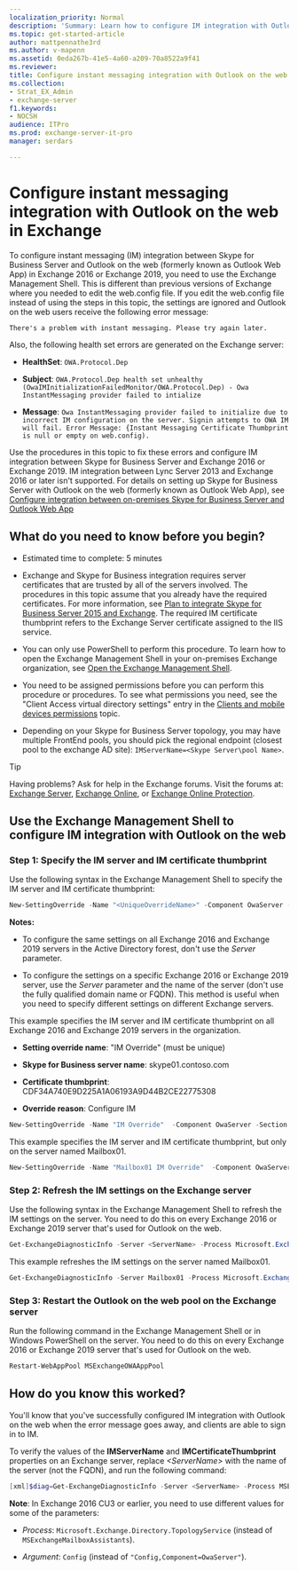 ```yaml
---
localization_priority: Normal
description: 'Summary: Learn how to configure IM integration with Outlook on the web in Exchange 2016 or Exchange 2019.'
ms.topic: get-started-article
author: mattpennathe3rd
ms.author: v-mapenn
ms.assetid: 0eda267b-41e5-4a60-a209-70a8522a9f41
ms.reviewer: 
title: Configure instant messaging integration with Outlook on the web in Exchange
ms.collection:
- Strat_EX_Admin
- exchange-server
f1.keywords:
- NOCSH
audience: ITPro
ms.prod: exchange-server-it-pro
manager: serdars

---
```


# Configure instant messaging integration with Outlook on the web in Exchange

To configure instant messaging (IM) integration between Skype for Business Server and Outlook on the web (formerly known as Outlook Web App) in Exchange 2016 or Exchange 2019, you need to use the Exchange Management Shell. This is different than previous versions of Exchange where you needed to edit the web.config file. If you edit the web.config file instead of using the steps in this topic, the settings are ignored and Outlook on the web users receive the following error message:

 `There's a problem with instant messaging. Please try again later.`

Also, the following health set errors are generated on the Exchange server:

- **HealthSet**: `OWA.Protocol.Dep`

- **Subject**: `OWA.Protocol.Dep health set unhealthy (OwaIMInitializationFailedMonitor/OWA.Protocol.Dep) - Owa InstantMessaging provider failed to intialize`

- **Message**: `Owa InstantMessaging provider failed to initialize due to incorrect IM configuration on the server. Signin attempts to OWA IM will fail. Error Message: {Instant Messaging Certificate Thumbprint is null or empty on web.config).`

Use the procedures in this topic to fix these errors and configure IM integration between Skype for Business Server and Exchange 2016 or Exchange 2019. IM integration between Lync Server 2013 and Exchange 2016 or later isn't supported. For details on setting up Skype for Business Server with Outlook on the web (formerly known as Outlook Web App), see [Configure integration between on-premises Skype for Business Server and Outlook Web App](https://docs.microsoft.com/skypeforbusiness/deploy/integrate-with-exchange-server/outlook-web-app)

## What do you need to know before you begin?

- Estimated time to complete: 5 minutes

- Exchange and Skype for Business integration requires server certificates that are trusted by all of the servers involved. The procedures in this topic assume that you already have the required certificates. For more information, see [Plan to integrate Skype for Business Server 2015 and Exchange](https://docs.microsoft.com/skypeforbusiness/plan-your-deployment/integrate-with-exchange/integrate-with-exchange). The required IM certificate thumbprint refers to the Exchange Server certificate assigned to the IIS service.

- You can only use PowerShell to perform this procedure. To learn how to open the Exchange Management Shell in your on-premises Exchange organization, see [Open the Exchange Management Shell](https://docs.microsoft.com/powershell/exchange/open-the-exchange-management-shell).

- You need to be assigned permissions before you can perform this procedure or procedures. To see what permissions you need, see the "Client Access virtual directory settings" entry in the [Clients and mobile devices permissions](../../permissions/feature-permissions/client-and-mobile-device-permissions.md) topic.

- Depending on your Skype for Business Server topology, you may have multiple FrontEnd pools, you should pick the regional endpoint (closest pool to the exchange AD site): `IMServerName=<Skype Server\pool Name>`.

> [!TIP]
> Having problems? Ask for help in the Exchange forums. Visit the forums at: [Exchange Server](https://go.microsoft.com/fwlink/p/?linkId=60612), [Exchange Online](https://go.microsoft.com/fwlink/p/?linkId=267542), or [Exchange Online Protection](https://go.microsoft.com/fwlink/p/?linkId=285351).

## Use the Exchange Management Shell to configure IM integration with Outlook on the web

### Step 1: Specify the IM server and IM certificate thumbprint

Use the following syntax in the Exchange Management Shell to specify the IM server and IM certificate thumbprint:

```powershell
New-SettingOverride -Name "<UniqueOverrideName>" -Component OwaServer -Section IMSettings -Parameters @("IMServerName=<Skype server/pool  name>","IMCertificateThumbprint=<Certificate Thumbprint>") -Reason "<DescriptiveReason>" [-Server <ServerName>]
```

 **Notes:**

- To configure the same settings on all Exchange 2016 and Exchange 2019 servers in the Active Directory forest, don't use the _Server_ parameter.

- To configure the settings on a specific Exchange 2016 or Exchange 2019 server, use the _Server_ parameter and the name of the server (don't use the fully qualified domain name or FQDN). This method is useful when you need to specify different settings on different Exchange servers.

This example specifies the IM server and IM certificate thumbprint on all Exchange 2016 and Exchange 2019 servers in the organization.

- **Setting override name**: "IM Override" (must be unique)

- **Skype for Business server name**: skype01.contoso.com

- **Certificate thumbprint**: CDF34A740E9D225A1A06193A9D44B2CE22775308

- **Override reason**: Configure IM

```powershell
New-SettingOverride -Name "IM Override"  -Component OwaServer -Section IMSettings -Parameters @("IMServerName=skype01.contoso.com","IMCertificateThumbprint=CDF34A740E9D225A1A06193A9D44B2CE22775308") -Reason "Configure IM"
```

This example specifies the IM server and IM certificate thumbprint, but only on the server named Mailbox01.

```powershell
New-SettingOverride -Name "Mailbox01 IM Override"  -Component OwaServer -Section IMSettings -Parameters @("IMServerName=skype01.contoso.com","IMCertificateThumbprint=CDF34A740E9D225A1A06193A9D44B2CE22775308") -Reason "Configure IM" -Server Mailbox01
```

### Step 2: Refresh the IM settings on the Exchange server

Use the following syntax in the Exchange Management Shell to refresh the IM settings on the server. You need to do this on every Exchange 2016 or Exchange 2019 server that's used for Outlook on the web.

```powershell
Get-ExchangeDiagnosticInfo -Server <ServerName> -Process Microsoft.Exchange.Directory.TopologyService -Component VariantConfiguration -Argument Refresh
```

This example refreshes the IM settings on the server named Mailbox01.

```powershell
Get-ExchangeDiagnosticInfo -Server Mailbox01 -Process Microsoft.Exchange.Directory.TopologyService -Component VariantConfiguration -Argument Refresh
```

### Step 3: Restart the Outlook on the web pool on the Exchange server

Run the following command in the Exchange Management Shell or in Windows PowerShell on the server. You need to do this on every Exchange 2016 or Exchange 2019 server that's used for Outlook on the web.

```powershell
Restart-WebAppPool MSExchangeOWAAppPool
```

## How do you know this worked?

You'll know that you've successfully configured IM integration with Outlook on the web when the error message goes away, and clients are able to sign in to IM.

To verify the values of the **IMServerName** and **IMCertificateThumbprint** properties on an Exchange server, replace _\<ServerName\>_ with the name of the server (not the FQDN), and run the following command:

```powershell
[xml]$diag=Get-ExchangeDiagnosticInfo -Server <ServerName> -Process MSExchangeMailboxAssistants -Component VariantConfiguration -Argument "Config,Component=OwaServer"; $diag.Diagnostics.Components.VariantConfiguration.Configuration.OwaServer.IMSettings
```

 **Note**: In Exchange 2016 CU3 or earlier, you need to use different values for some of the parameters:

- _Process_: `Microsoft.Exchange.Directory.TopologyService` (instead of `MSExchangeMailboxAssistants`).

- _Argument_: `Config` (instead of `"Config,Component=OwaServer"`).
